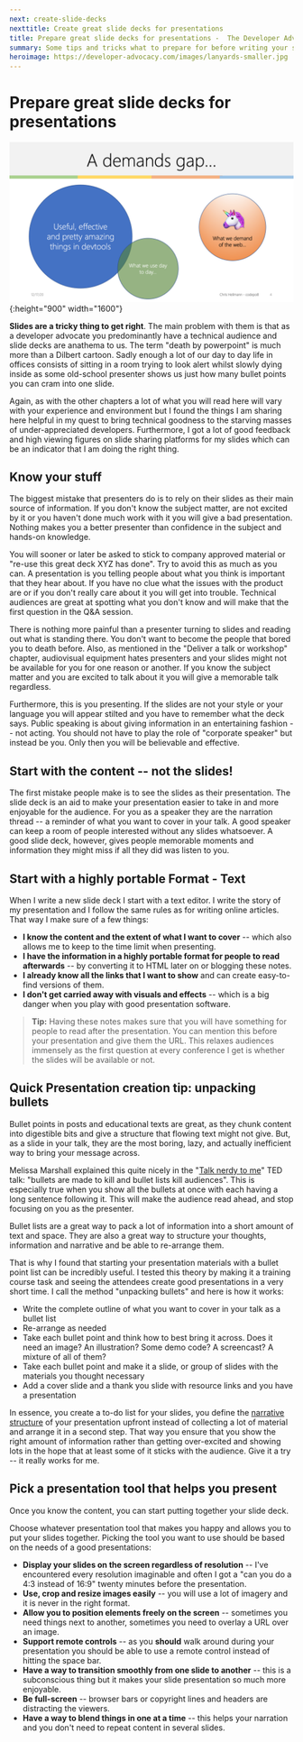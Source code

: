 ```yaml
---
next: create-slide-decks
nexttitle: Create great slide decks for presentations
title: Prepare great slide decks for presentations -  The Developer Advocacy Handbook
summary: Some tips and tricks what to prepare for before writing your slide decks.
heroimage: https://developer-advocacy.com/images/lanyards-smaller.jpg
---
```


# Prepare great slide decks for presentations

![Sitting on a plane with just enough legroom](images/slide-example.png){:height="900" width="1600"}

**Slides are a tricky thing to get right**. The main problem with them
is that as a developer advocate you predominantly have a technical
audience and slide decks are anathema to us. The term \"death by
powerpoint\" is much more than a Dilbert cartoon. Sadly enough a lot of
our day to day life in offices consists of sitting in a room trying to
look alert whilst slowly dying inside as some old-school presenter shows
us just how many bullet points you can cram into one slide.

Again, as with the other chapters a lot of what you will read here will
vary with your experience and environment but I found the things I am
sharing here helpful in my quest to bring technical goodness to the
starving masses of under-appreciated developers. Furthermore, I got a
lot of good feedback and high viewing figures on slide sharing platforms
for my slides which can be an indicator that I am doing the right thing.

## Know your stuff

The biggest mistake that presenters do is to rely on their slides as
their main source of information. If you don\'t know the subject matter, 
are not excited by it or you haven\'t done much work with it you
will give a bad presentation. Nothing makes you a better presenter than
confidence in the subject and hands-on knowledge.

You will sooner or later be asked to stick to company approved material
or \"re-use this great deck XYZ has done\". Try to avoid this as much as
you can. A presentation is you telling people about what you think is
important that they hear about. If you have no clue what the issues with
the product are or if you don\'t really care about it you will get into
trouble. Technical audiences are great at spotting what you don\'t know
and will make that the first question in the Q&A session.

There is nothing more painful than a presenter turning to slides and
reading out what is standing there. You don\'t want to become the people
that bored you to death before. Also, as mentioned in the \"Deliver a
talk or workshop\" chapter, audiovisual equipment hates presenters and
your slides might not be available for you for one reason or another. If
you know the subject matter and you are excited to talk about it you
will give a memorable talk regardless.

Furthermore, this is you presenting. If the slides are not your style or
your language you will appear stilted and you have to remember what the
deck says. Public speaking is about giving information in an
entertaining fashion -- not acting. You should not have to play the role
of \"corporate speaker\" but instead be you. Only then you will be
believable and effective. 

## Start with the content -- not the slides!

The first mistake people make is to see the slides as their
presentation. The slide deck is an aid to make your presentation easier
to take in and more enjoyable for the audience. For you as a speaker
they are the narration thread -- a reminder of what you want to cover in
your talk. A good speaker can keep a room of people interested without
any slides whatsoever. A good slide deck, however, gives people
memorable moments and information they might miss if all they did was 
listen to you.

## Start with a highly portable Format - Text

When I write a new slide deck I start with a text editor. I write the
story of my presentation and I follow the same rules as for writing
online articles. That way I make sure of a few things:

* **I know the content and the extent of what I want to cover** -- which also allows me to keep to the time limit when presenting.
* **I have the information in a highly portable format for people to read afterwards** -- by converting it to HTML later on or blogging these notes.
* **I already know all the links that I want to show** and can create easy-to-find versions of them.
* **I don\'t get carried away with visuals and effects** -- which is a big danger when you play with good presentation software.

> **Tip:** Having these notes makes sure that you will have something for
people to read after the presentation. You can mention this before your
presentation and give them the URL. This relaxes audiences immensely as
the first question at every conference I get is whether the slides will
be available or not.

## Quick Presentation creation tip: unpacking bullets

Bullet points in posts and educational texts are great, as they chunk
content into digestible bits and give a structure that flowing text
might not give. But, as a slide in your talk, they are the most boring,
lazy, and actually inefficient way to bring your message across.

Melissa Marshall explained this quite nicely in the "[Talk nerdy to
me](http:/www.ted.com/talks/melissa_marshall_talk_nerdy_to_me.html)"
TED talk: "bullets are made to kill and bullet lists kill audiences".
This is especially true when you show all the bullets at once with each
having a long sentence following it. This will make the audience read
ahead, and stop focusing on you as the presenter.

Bullet lists are a great way to pack a lot of information into a short
amount of text and space. They are also a great way to structure your
thoughts, information and narrative and be able to re-arrange
them.

That is why I found that starting your presentation materials with a
bullet point list can be incredibly useful. I tested this theory by
making it a training course task and seeing the attendees create good
presentations in a very short time. I call the method "unpacking
bullets" and here is how it works:

* Write the complete outline of what you want to cover in your talk as a bullet list
* Re-arrange as needed
* Take each bullet point and think how to best bring it across. Does it need an image? An illustration? Some demo code? A screencast? A mixture of all of them?
* Take each bullet point and make it a slide, or group of slides with the materials you thought necessary
* Add a cover slide and a thank you slide with resource links and you have a presentation

In essence, you create a to-do list for your slides, you define the
[narrative structure](http://en.wikipedia.org/wiki/Narrative_structure)
of your presentation upfront instead of collecting a lot of material and
arrange it in a second step. That way you ensure that you show 
the right amount of information rather than getting over-excited and
showing lots in the hope that at least some of it sticks with the
audience. Give it a try -- it really works for me.

## Pick a presentation tool that helps you present

Once you know the content, you can start putting together your slide
deck.

Choose whatever presentation tool that makes you happy and allows you to put your slides together. Picking the tool you want to use should be based on the needs of a good presentations:

* **Display your slides on the screen regardless of resolution** -- I've encountered every resolution imaginable and often I got a "can you do a 4:3 instead of 16:9" twenty minutes before the presentation.
* **Use, crop and resize images easily** -- you will use a lot of imagery and it is never in the right format.
* **Allow you to position elements freely on the screen** -- sometimes you need things next to another, sometimes you need to overlay a URL over an image.
* **Support remote controls** -- as you **should** walk around during your presentation you should be able to use a remote control instead of hitting the space bar.
* **Have a way to transition smoothly from one slide to another** -- this is a subconscious thing but it makes your slide presentation so much more enjoyable.
* **Be full-screen** -- browser bars or copyright lines and headers are distracting the viewers.
* **Have a way to blend things in one at a time** -- this helps your narration and you don\'t need to repeat content in several slides.